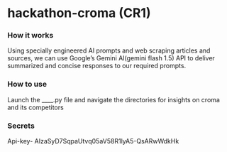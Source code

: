 # hackathon-croma (CR1)

### How it works
Using specially engineered AI prompts and web scraping articles and sources, we can use  Google’s Gemini AI(gemini flash 1.5) API to deliver summarized and concise responses to our required prompts. 

### How to use
Launch the ____.py file and navigate the directories for insights on croma and its competitors

### Secrets
Api-key- AIzaSyD7SqpaUtvq05aV58R1lyA5-QsARwWdkHk



